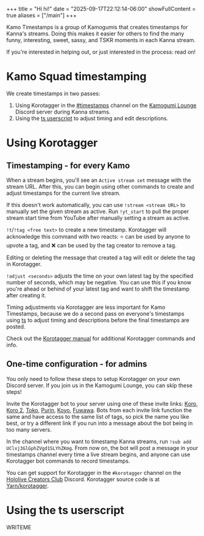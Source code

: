 +++
title = "Hi hi!"
date = "2025-09-17T22:12:14-06:00"
showFullContent = true
aliases = ["/main"]
+++

Kamo Timestamps is a group of Kamogumis that creates timestamps for Kanna's streams. Doing this makes it easier for others to find the many funny, interesting, sweet, sassy, and TSKR moments in each Kanna stream.

If you're interested in helping out, or just interested in the process: read on!

# Kamo Squad timestamping
We create timestamps in two passes:
1. Using Korotagger in the [#timestamps][lounge_timestamps] channel on the [Kamogumi Lounge][kamogumi_lounge] Discord server during Kanna streams.
2. Using the [ts userscript][ts] to adjust timing and edit descriptions.

[kamogumi_lounge]: https://discord.gg/7YPpm6tPu7
[lounge_timestamps]: https://discord.com/channels/1266167980954353806/1418421870641942528
[ts]: https://github.com/silentshout42/ts

# Using Korotagger

## Timestamping - for every Kamo
When a stream begins, you'll see an `Active stream set` message with the stream URL. After this, you can begin using other commands to create and adjust timestamps for the current live stream.

If this doesn't work automatically, you can use `!stream <stream URL>` to manually set the given stream as active. Run `!yt_start` to pull the proper stream start time from YouTube after manually setting a stream as active.

`!t`/`!tag <free text>` to create a new timestamp. Korotagger will acknowledge this command with two reacts: ⭐️ can be used by anyone to upvote a tag, and ❌ can be used by the tag creator to remove a tag.

Editing or deleting the message that created a tag will edit or delete the tag in Korotagger.

`!adjust <seconds>` adjusts the time on your own latest tag by the specified number of seconds, which may be negative. You can use this if you know you're ahead or behind of your latest tag and want to shift the timestamp after creating it.

Timing adjustments via Korotagger are less important for Kamo Timestamps, because we do a second pass on everyone's timestamps using [ts][ts] to adjust timing and descriptions before the final timestamps are posted.

Check out the [Korotagger manual][korotagger_manual] for additional Korotagger commands and info.

## One-time configuration - for admins
You only need to follow these steps to setup Korotagger on your own Discord server. If you join us in the Kamogumi Lounge, you can skip these steps!

Invite the Korotagger bot to your server using one of these invite links: [Koro][koro], [Koro 2][koro2], [Toko][toko], [Purin][purin], [Koyo][koyo], [Fuwawa][fuwawa]. Bots from each invite link function the same and have access to the same list of tags, so pick the name you like best, or try a different link if you run into a message about the bot being in too many servers.

In the channel where you want to timestamp Kanna streams, run `!sub add UClxj3GlGphZVgd1SLYhZKmg`. From now on, the bot will post a message in your timestamps channel every time a live stream begins, and anyone can use Korotagger bot commands to record timestamps.

You can get support for Korotagger in the `#korotagger` channel on the [Hololive Creators Club][hololive_creators_club] Discord. Korotagger source code is at [Yarn/korotagger][korotagger_github].

[koro]: https://discord.com/api/oauth2/authorize?client_id=712957753492111380&scope=bot&permissions=34359856192
[koro2]: https://discord.com/api/oauth2/authorize?client_id=873924260874297354&scope=bot&permissions=34359856192
[toko]: https://discord.com/api/oauth2/authorize?client_id=969027070124507188&scope=bot&permissions=34359856192
[purin]: https://discord.com/api/oauth2/authorize?client_id=1069400081830260756&scope=bot&permissions=34359856192
[koyo]: https://discord.com/api/oauth2/authorize?client_id=1140550575801511936&scope=bot&permissions=34359856192
[fuwawa]: https://discord.com/api/oauth2/authorize?client_id=1258295784730923038&scope=bot&permissions=34359856192
[hololive_creators_club]: https://discord.com/invite/C8McwUd2eD
[korotagger_github]: https://github.com/Yarn/korotagger
[korotagger_manual]: https://563563.xyz/korotagger/

# Using the ts userscript
WRITEME
